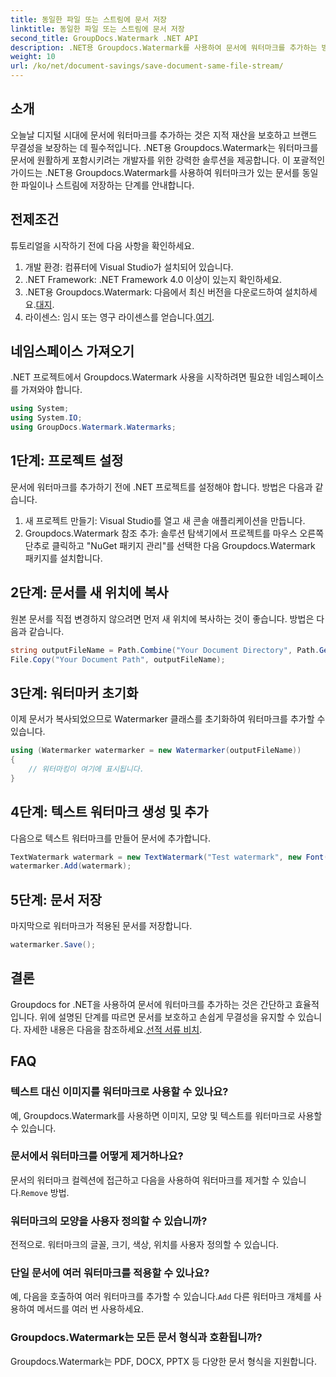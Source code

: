 ```yaml
---
title: 동일한 파일 또는 스트림에 문서 저장
linktitle: 동일한 파일 또는 스트림에 문서 저장
second_title: GroupDocs.Watermark .NET API
description: .NET용 Groupdocs.Watermark를 사용하여 문서에 워터마크를 추가하는 방법을 알아보세요. 이 가이드는 문서 보호 및 무결성을 보장하기 위한 지침을 제공합니다.
weight: 10
url: /ko/net/document-savings/save-document-same-file-stream/
---
```

## 소개
오늘날 디지털 시대에 문서에 워터마크를 추가하는 것은 지적 재산을 보호하고 브랜드 무결성을 보장하는 데 필수적입니다. .NET용 Groupdocs.Watermark는 워터마크를 문서에 원활하게 포함시키려는 개발자를 위한 강력한 솔루션을 제공합니다. 이 포괄적인 가이드는 .NET용 Groupdocs.Watermark를 사용하여 워터마크가 있는 문서를 동일한 파일이나 스트림에 저장하는 단계를 안내합니다.
## 전제조건
튜토리얼을 시작하기 전에 다음 사항을 확인하세요.
1. 개발 환경: 컴퓨터에 Visual Studio가 설치되어 있습니다.
2. .NET Framework: .NET Framework 4.0 이상이 있는지 확인하세요.
3.  .NET용 Groupdocs.Watermark: 다음에서 최신 버전을 다운로드하여 설치하세요.[대지](https://releases.groupdocs.com/Watermark/net/).
4.  라이센스: 임시 또는 영구 라이센스를 얻습니다.[여기](https://purchase.groupdocs.com/temporary-license/).
## 네임스페이스 가져오기
.NET 프로젝트에서 Groupdocs.Watermark 사용을 시작하려면 필요한 네임스페이스를 가져와야 합니다.
```csharp
using System;
using System.IO;
using GroupDocs.Watermark.Watermarks;
```
## 1단계: 프로젝트 설정
문서에 워터마크를 추가하기 전에 .NET 프로젝트를 설정해야 합니다. 방법은 다음과 같습니다.
1. 새 프로젝트 만들기: Visual Studio를 열고 새 콘솔 애플리케이션을 만듭니다.
2. Groupdocs.Watermark 참조 추가: 솔루션 탐색기에서 프로젝트를 마우스 오른쪽 단추로 클릭하고 "NuGet 패키지 관리"를 선택한 다음 Groupdocs.Watermark 패키지를 설치합니다.
## 2단계: 문서를 새 위치에 복사
원본 문서를 직접 변경하지 않으려면 먼저 새 위치에 복사하는 것이 좋습니다. 방법은 다음과 같습니다.
```csharp
string outputFileName = Path.Combine("Your Document Directory", Path.GetFileName("Your Document Path"));
File.Copy("Your Document Path", outputFileName);
```
## 3단계: 워터마커 초기화
이제 문서가 복사되었으므로 Watermarker 클래스를 초기화하여 워터마크를 추가할 수 있습니다.
```csharp
using (Watermarker watermarker = new Watermarker(outputFileName))
{
    // 워터마킹이 여기에 표시됩니다.
}
```
## 4단계: 텍스트 워터마크 생성 및 추가
다음으로 텍스트 워터마크를 만들어 문서에 추가합니다.
```csharp
TextWatermark watermark = new TextWatermark("Test watermark", new Font("Arial", 12));
watermarker.Add(watermark);
```
## 5단계: 문서 저장
마지막으로 워터마크가 적용된 문서를 저장합니다.
```csharp
watermarker.Save();
```
## 결론
Groupdocs for .NET을 사용하여 문서에 워터마크를 추가하는 것은 간단하고 효율적입니다. 위에 설명된 단계를 따르면 문서를 보호하고 손쉽게 무결성을 유지할 수 있습니다. 자세한 내용은 다음을 참조하세요.[선적 서류 비치](https://tutorials.groupdocs.com/Watermark/net/).
## FAQ
### 텍스트 대신 이미지를 워터마크로 사용할 수 있나요?
예, Groupdocs.Watermark를 사용하면 이미지, 모양 및 텍스트를 워터마크로 사용할 수 있습니다.
### 문서에서 워터마크를 어떻게 제거하나요?
 문서의 워터마크 컬렉션에 접근하고 다음을 사용하여 워터마크를 제거할 수 있습니다.`Remove` 방법.
### 워터마크의 모양을 사용자 정의할 수 있습니까?
전적으로. 워터마크의 글꼴, 크기, 색상, 위치를 사용자 정의할 수 있습니다.
### 단일 문서에 여러 워터마크를 적용할 수 있나요?
 예, 다음을 호출하여 여러 워터마크를 추가할 수 있습니다.`Add` 다른 워터마크 개체를 사용하여 메서드를 여러 번 사용하세요.
### Groupdocs.Watermark는 모든 문서 형식과 호환됩니까?
Groupdocs.Watermark는 PDF, DOCX, PPTX 등 다양한 문서 형식을 지원합니다.